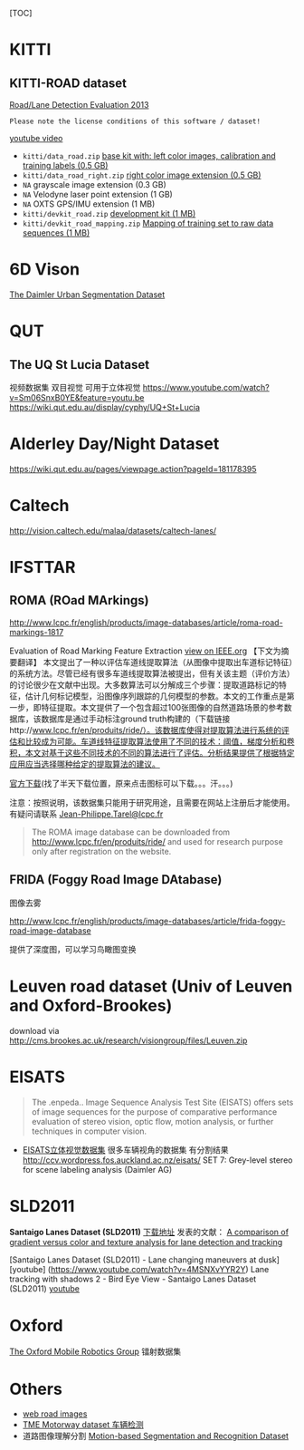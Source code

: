
[TOC]

# KITTI

## KITTI-ROAD dataset  

[Road/Lane Detection Evaluation 2013](http://www.cvlibs.net/datasets/kitti/eval_road.php)
    
    Please note the license conditions of this software / dataset!

[youtube video](https://www.youtube.com/watch?v=KXpZ6B1YB_k)

- `kitti/data_road.zip` [base kit with: left color images, calibration and training labels (0.5 GB)](http://kitti.is.tue.mpg.de/kitti/data_road.zip)
- `kitti/data_road_right.zip` [right color image extension (0.5 GB)](http://kitti.is.tue.mpg.de/kitti/data_road_right.zip)
- `NA` grayscale image extension (0.3 GB)
- `NA` Velodyne laser point extension (1 GB)
- `NA` OXTS GPS/IMU extension (1 MB)
- `kitti/devkit_road.zip` [development kit (1 MB)](http://kitti.is.tue.mpg.de/kitti/devkit_road.zip)
- `kitti/devkit_road_mapping.zip` [Mapping of training set to raw data sequences (1 MB)](http://kitti.is.tue.mpg.de/kitti/devkit_road_mapping.zip)

# 6D Vison

[The Daimler Urban Segmentation Dataset](http://www.6d-vision.com/scene-labeling)

# QUT

## The UQ St Lucia Dataset

视频数据集 双目视觉 
可用于立体视觉
https://www.youtube.com/watch?v=Sm06SnxB0YE&feature=youtu.be 
https://wiki.qut.edu.au/display/cyphy/UQ+St+Lucia

# Alderley Day/Night Dataset

https://wiki.qut.edu.au/pages/viewpage.action?pageId=181178395

# Caltech

http://vision.caltech.edu/malaa/datasets/caltech-lanes/

# IFSTTAR

## ROMA (ROad MArkings) 

http://www.lcpc.fr/english/products/image-databases/article/roma-road-markings-1817

Evaluation of Road Marking Feature Extraction [view on IEEE.org](http://ieeexplore.ieee.org/xpl/articleDetails.jsp?arnumber=4732564) 【下文为摘要翻译】
本文提出了一种以评估车道线提取算法（从图像中提取出车道标记特征）的系统方法。尽管已经有很多车道线提取算法被提出，但有关该主题（评价方法）的讨论很少在文献中出现。大多数算法可以分解成三个步骤：提取道路标记的特征，估计几何标记模型，沿图像序列跟踪的几何模型的参数。本文的工作重点是第一步，即特征提取。本文提供了一个包含超过100张图像的自然道路场景的参考数据库，该数据库是通过手动标注ground truth构建的（下载链接http://www.lcpc.fr/en/produits/ride/）。该数据库使得对提取算法进行系统的评估和比较成为可能。车道线特征提取算法使用了不同的技术：阈值，梯度分析和卷积，本文对基于这些不同技术的不同的算法进行了评估。分析结果提供了根据特定应用应当选择哪种给定的提取算法的建议。

[官方下载](http://www.lcpc.fr/english/products/image-databases/article/roma-road-markings-1817)(找了半天下载位置，原来点击图标可以下载。。。汗。。。)

注意：按照说明，该数据集只能用于研究用途，且需要在网站上注册后才能使用。有疑问请联系 Jean-Philippe.Tarel@lcpc.fr

> The ROMA image database can be downloaded from
> http://www.lcpc.fr/en/produits/ride/
> and used for research purpose only after registration on the website.

## FRIDA (Foggy Road Image DAtabase) 
图像去雾

http://www.lcpc.fr/english/products/image-databases/article/frida-foggy-road-image-database

提供了深度图，可以学习鸟瞰图变换

# Leuven road dataset (Univ of Leuven and Oxford-Brookes)

download via http://cms.brookes.ac.uk/research/visiongroup/files/Leuven.zip

# EISATS

>The .enpeda.. Image Sequence Analysis Test Site (EISATS) offers sets of image sequences for the purpose of comparative performance evaluation of stereo vision, optic flow, motion analysis, or further techniques in computer vision.

* [EISATS立体视觉数据集](http://ccv.wordpress.fos.auckland.ac.nz/eisats/set-7/) 很多车辆视角的数据集 有分割结果 http://ccv.wordpress.fos.auckland.ac.nz/eisats/
SET 7: Grey-level stereo for scene labeling analysis (Daimler AG)

# SLD2011

**Santaigo Lanes Dataset (SLD2011)** [下载地址](http://ral.ing.puc.cl/datasets/ldw/)
发表的文献：
[A comparison of gradient versus color and texture analysis for lane detection and tracking](http://ieeexplore.ieee.org/xpls/abs_all.jsp?arnumber=5418326)

[Santaigo Lanes Dataset (SLD2011) - Lane changing maneuvers at dusk]   [youtube]
(https://www.youtube.com/watch?v=4MSNXvYYR2Y)
Lane tracking with shadows 2 - Bird Eye View - Santaigo Lanes Dataset (SLD2011) [youtube](https://www.youtube.com/watch?v=kHDMUQWIadk)

# Oxford

[The Oxford Mobile Robotics Group](http://www.robots.ox.ac.uk/~mobile/wikisite/pmwiki/pmwiki.php?n=Main.Datasets)
镭射数据集

# Others

* [web road images](http://www.mathworks.com/matlabcentral/fileexchange/45153-images-for-lane-detection-and-colorization)
* [TME Motorway dataset 车辆检测](http://cmp.felk.cvut.cz/data/motorway/)
* 道路图像理解分割  [Motion-based Segmentation and Recognition Dataset](http://web4.cs.ucl.ac.uk/staff/g.brostow/MotionSegRecData/) 